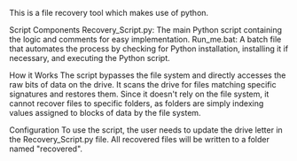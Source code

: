 This is a file recovery tool which makes use of python.

Script Components
Recovery_Script.py: The main Python script containing the logic and comments for easy implementation.
Run_me.bat: A batch file that automates the process by checking for Python installation, installing it if necessary, and executing the Python script.

How it Works
The script bypasses the file system and directly accesses the raw bits of data on the drive. It scans the drive for files matching specific signatures and restores them. Since it doesn't rely on the file system, it cannot recover files to specific folders, as folders are simply indexing values assigned to blocks of data by the file system.

Configuration
To use the script, the user needs to update the drive letter in the Recovery_Script.py file. All recovered files will be written to a folder named "recovered".
